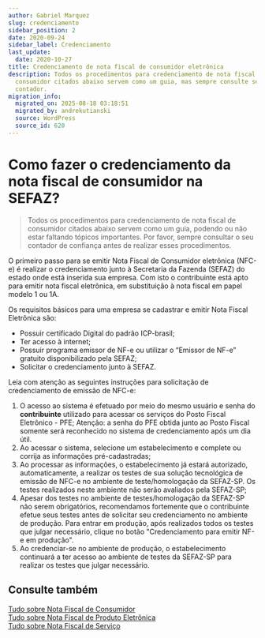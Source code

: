 ```yaml
---
author: Gabriel Marquez
slug: credenciamento
sidebar_position: 2
date: 2020-09-24
sidebar_label: Credenciamento
last_update:
  date: 2020-10-27
title: Credenciamento de nota fiscal de consumidor eletrônica
description: Todos os procedimentos para credenciamento de nota fiscal de
  consumidor citados abaixo servem como um guia, mas sempre consulte seu
  contador.
migration_info:
  migrated_on: 2025-08-18 03:18:51
  migrated_by: andrekutianski
  source: WordPress
  source_id: 620
---
```


# Como fazer o credenciamento da nota fiscal de consumidor na SEFAZ?

> Todos os procedimentos para credenciamento de nota fiscal de consumidor citados abaixo servem como um guia, podendo ou não estar faltando tópicos importantes. Por favor, sempre consultar o seu contador de confiança antes de realizar esses procedimentos.

O primeiro passo para se emitir Nota Fiscal de Consumidor eletrônica (NFC-e) é realizar o credenciamento junto à Secretaria da Fazenda (SEFAZ) do estado onde está inserida sua empresa. Com isto o contribuinte está apto para emitir nota fiscal eletrônica, em substituição à nota fiscal em papel modelo 1 ou 1A.

Os requisitos básicos para uma empresa se cadastrar e emitir Nota Fiscal Eletrônica são:

* Possuir certificado Digital do padrão ICP-brasil;
* Ter acesso à internet;
* Possuir programa emissor de NF-e ou utilizar o “Emissor de NF-e” gratuito disponibilizado pela SEFAZ;
* Solicitar o credenciamento junto à SEFAZ.

Leia com atenção as seguintes instruções para solicitação de credenciamento de emissão de NFC-e:

1. O acesso ao sistema é efetuado por meio do mesmo usuário e senha do **contribuinte** utilizado para acessar os serviços do Posto Fiscal Eletrônico - PFE; Atenção: a senha do PFE obtida junto ao Posto Fiscal somente será reconhecido no sistema de credenciamento após um dia útil.
2. Ao acessar o sistema, selecione um estabelecimento e complete ou corrija as informações pré-cadastradas;
3. Ao processar as informações, o estabelecimento já estará autorizado, automaticamente, a realizar os testes de sua solução tecnológica de emissão de NFC-e no ambiente de teste/homologação da SEFAZ-SP. Os testes realizados neste ambiente não serão avaliados pela SEFAZ-SP;
4. Apesar dos testes no ambiente de testes/homologação da SEFAZ-SP não serem obrigatórios, recomendamos fortemente que o contribuinte efetue seus testes antes de solicitar seu credenciamento no ambiente de produção. Para entrar em produção, após realizados todos os testes que julgar necessário, clique no botão "Credenciamento para emitir NF-e em produção".
5. Ao credenciar-se no ambiente de produção, o estabelecimento continuará a ter acesso ao ambiente de testes da SEFAZ-SP para realizar os testes que julgar necessário.

## Consulte também

[Tudo sobre Nota Fiscal de Consumidor][3]  
[Tudo sobre Nota Fiscal de Produto Eletrônica][4]  
[Tudo sobre Nota Fiscal de Serviço][5]


[1]: #Como%5Ffazer%5Fo%5Fcredenciamento%5Fda%5Fnota%5Ffiscal%5Fde%5Fconsumidor%5Fna%5FSEFAZ
[2]: #Consulte%5Ftambem
[3]: https://nfe.io/docs/documentacao/nota-fiscal-consumidor/conceitos/
[4]: https://nfe.io/docs/documentacao/nota-fiscal-produto-eletronica/conceitos/
[5]: https://nfe.io/docs/documentacao/nota-fiscal-servico-eletronica/conceitos/
